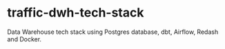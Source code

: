 # traffic-dwh-tech-stack
Data Warehouse tech stack using Postgres database, dbt, Airflow, Redash and Docker.
